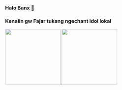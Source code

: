 ### Halo Banx 👋
### Kenalin gw Fajar tukang ngechant idol lokal

<p align="left">
<a href="https://github.com/FajarRAP">
  <img height="180em" src="https://github-readme-stats-eight-theta.vercel.app/api?username=FajarRAP&show_icons=true&theme=algolia&include_all_commits=true&count_private=true"/>
  <img height="180em" src="https://github-readme-stats-eight-theta.vercel.app/api/top-langs/?username=FajarRAP&layout=compact&langs_count=8&theme=algolia"/>
</a>
</p>

<!--
**FajarRAP/FajarRAP** is a ✨ _special_ ✨ repository because its `README.md` (this file) appears on your GitHub profile.

Here are some ideas to get you started:

- 🔭 I’m currently working on ...
- 🌱 I’m currently learning ...
- 👯 I’m looking to collaborate on ...
- 🤔 I’m looking for help with ...
- 💬 Ask me about ...
- 📫 How to reach me: ...
- 😄 Pronouns: ...
- ⚡ Fun fact: ...
-->
